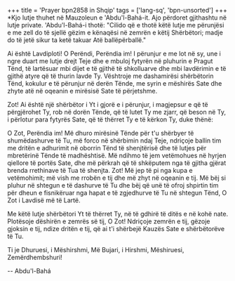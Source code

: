 +++
title = 'Prayer bpn2858 in Shqip'
tags = ['lang-sq', 'bpn-unsorted']
+++
*Kjo lutje thuhet në Mauzoleun e 'Abdu'l-Bahá-it. Ajo përdoret gjithashtu në lutje private. 'Abdu'l-Bahá-i thotë: "Cilido që e thotë këtë lutje me përunjësi e me zell do të sjellë gëzim e kënaqësi në zemrën e këtij Shërbëtori; madje do të jetë sikur ta ketë takuar Atë ballëpërballë."


Ai është Lavdiploti! O Perëndi, Perëndia im! I përunjur e me lot në sy, une i ngre duart me lutje drejt Teje dhe e mbuloj fytyrën në pluhurin e Pragut Tënd, të lartësuar mbi dijet e të gjithë të shkolluarve dhe mbi lavdërimin e të gjithë atyre që të thurin lavde Ty. Vështroje me dashamirësi shërbëtorin Tënd, kokulur e të përunjur në derën Tënde, me syrin e mëshirës Sate dhe zhyte atë në oqeanin e mirësisë Sate të përjetshme.

Zot! Ai është një shërbëtor i Yt i gjorë e i përunjur, i magjepsur e që të përgjërohet Ty, rob në dorën Tënde, që të lutet Ty me zjarr, që beson në Ty, i përlotur para fytyrës Sate, që të thërret Ty e të kërkon Ty, duke thënë:

O Zot, Perëndia im! Më dhuro mirësinë Tënde për t'u shërbyer të shumëdashurve të Tu, më forco në shërbimin ndaj Teje, ndriçoje ballin tim me dritën e adhurimit në oborrin Tënd të shenjtërisë dhe të lutjes për mbretërinë Tënde të madhështisë. Më ndihmo të jem vetëmohues në hyrjen qiellore të portës Sate, dhe më përkrah që të shkëputem nga të gjitha gjërat brenda rrethinave të Tua të shenjta. Zot! Më jep të pi nga kupa e vetëmohimit; më vish me rrobën e tij dhe më zhyt në oqeanin e tij. Më bëj si pluhur në shtegun e të dashurve të Tu dhe bëj që unë të ofroj shpirtin tim për dheun e fisnikëruar nga hapat e të zgjedhurve të Tu në shtegun Tënd, O Zot i Lavdisë më të Lartë.

Me këtë lutje shërbëtori Yt të thërret Ty, në të gdhirë të ditës e në kohë nate. Plotësoje dëshirën e zemrës së tij, O Zot! Ndriçoje zemrën e tij, gëzoje gjoksin e tij, ndize dritën e tij, që ai t'i shërbejë Kauzës Sate e shërbëtorëve të Tu.

Ti je Dhuruesi, i Mëshirshmi, Më Bujari, i Hirshmi, Mëshiruesi, Zemërdhembshuri!

-- Abdu'l-Bahá

